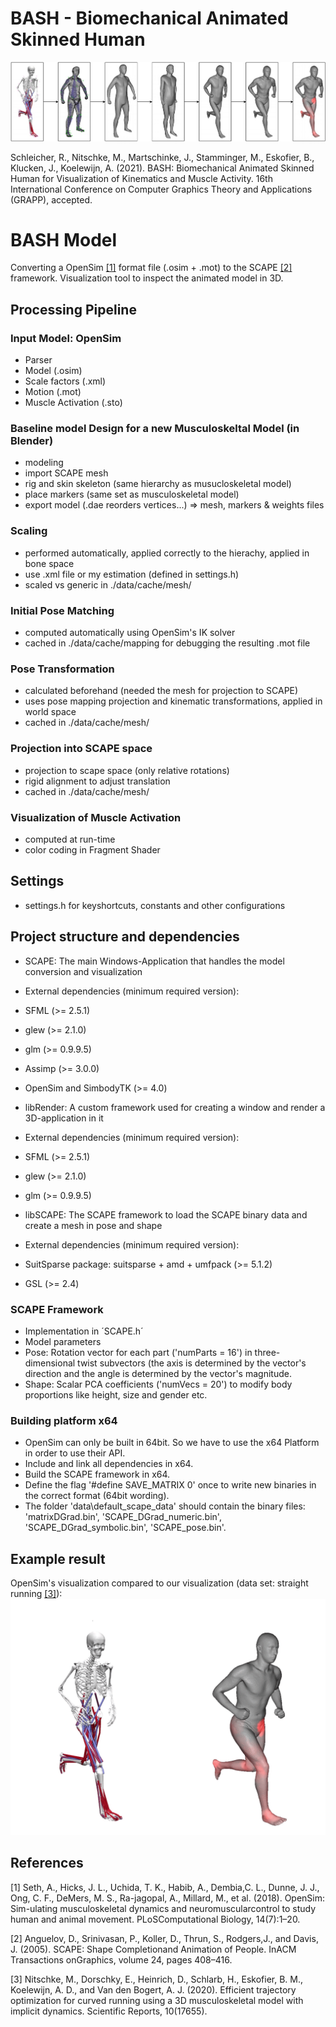 # BASH - Biomechanical Animated Skinned Human

![BASH Teaser](img/teaser.jpg)

Schleicher, R., Nitschke, M., Martschinke, J., Stamminger, M., Eskofier, B., Klucken, J., Koelewijn, A. (2021).
BASH: Biomechanical Animated Skinned Human for Visualization of Kinematics and Muscle Activity.
16th International Conference on Computer Graphics Theory and Applications (GRAPP), accepted.

# BASH Model
Converting a OpenSim [[1]](#1) format file (.osim + .mot) to the SCAPE [[2]](#2) framework. 
Visualization tool to inspect the animated model in 3D.

## Processing Pipeline
### Input Model: OpenSim
- Parser
 - Model (.osim)
 - Scale factors (.xml)
 - Motion (.mot)
 - Muscle Activation (.sto)

### Baseline model Design for a new Musculoskeltal Model (in Blender)
- modeling
 - import SCAPE mesh
 - rig and skin skeleton (same hierarchy as musucloskeletal model)
 - place markers (same set as musculoskeletal model)
- export model (.dae reorders vertices...) => mesh, markers & weights files

### Scaling
- performed automatically, applied correctly to the hierachy, applied in bone space
- use .xml file or my estimation (defined in settings.h)
- scaled vs generic in ./data/cache/mesh/

### Initial Pose Matching
- computed automatically using OpenSim's IK solver
- cached in ./data/cache/mapping for debugging the resulting .mot file

### Pose Transformation
- calculated beforehand (needed the mesh for projection to SCAPE)
- uses pose mapping projection and kinematic transformations, applied in world space
- cached in ./data/cache/mesh/

### Projection into SCAPE space
- projection to scape space (only relative rotations)
- rigid alignment to adjust translation
- cached in ./data/cache/mesh/

### Visualization of Muscle Activation
- computed at run-time
- color coding in Fragment Shader

## Settings
- settings.h for keyshortcuts, constants and other configurations

## Project structure and dependencies
- SCAPE: The main Windows-Application that handles the model conversion and visualization
 - External dependencies (minimum required version):
  - SFML (>= 2.5.1)
  - glew (>= 2.1.0)
  - glm (>= 0.9.9.5)
  - Assimp (>= 3.0.0)
  - OpenSim and SimbodyTK (>= 4.0)
  
- libRender: A custom framework used for creating a window and render a 3D-application in it
 - External dependencies (minimum required version):
  - SFML (>= 2.5.1)
  - glew (>= 2.1.0)
  - glm (>= 0.9.9.5)
  
- libSCAPE: The SCAPE framework to load the SCAPE binary data and create a mesh in pose and shape
 - External dependencies (minimum required version):
  - SuitSparse package: suitsparse + amd + umfpack (>= 5.1.2)
  - GSL (>= 2.4)

### SCAPE Framework
- Implementation in ´SCAPE.h´
- Model parameters
 - Pose: Rotation vector for each part ('numParts = 16') in three-dimensional twist subvectors (the axis is determined by the vector's direction and the angle is determined by the vector's magnitude.
 - Shape: Scalar PCA coefficients ('numVecs = 20') to modify body proportions like height, size and gender etc.


### Building platform x64
- OpenSim can only be built in 64bit. So we have to use the x64 Platform in order to use their API.
- Include and link all dependencies in x64.
- Build the SCAPE framework in x64.
 - Define the flag '#define SAVE_MATRIX 0' once to write new binaries in the correct format (64bit wording).
 - The folder 'data\default_scape_data' should contain the binary files: 'matrixDGrad.bin', 'SCAPE_DGrad_numeric.bin', 'SCAPE_DGrad_symbolic.bin', 'SCAPE_pose.bin'.

## Example result
OpenSim's visualization compared to our visualization (data set: straight running [[3]](#3)):
![Example](img/straightRunningMuscle.gif)

## References
<a id="1">[1]</a>
Seth, A., Hicks, J. L., Uchida, T. K., Habib, A., Dembia,C. L., Dunne, J. J., Ong, C. F., DeMers, M. S., Ra-jagopal, A., Millard, M., et al. (2018).
OpenSim: Sim-ulating musculoskeletal dynamics and neuromuscularcontrol to study human and animal movement.
PLoSComputational Biology, 14(7):1–20.

<a id="2">[2]</a> 
Anguelov, D., Srinivasan, P., Koller, D., Thrun, S., Rodgers,J., and Davis, J. (2005).
SCAPE: Shape Completionand Animation of People.
InACM Transactions onGraphics, volume 24, pages 408–416.

<a id="3">[3]</a> 
Nitschke, M., Dorschky, E., Heinrich, D., Schlarb, H., Eskofier, B. M., Koelewijn, A. D., and Van den Bogert, A. J. (2020).
Efficient trajectory optimization for curved running using a 3D musculoskeletal model with implicit dynamics.
Scientific Reports, 10(17655).